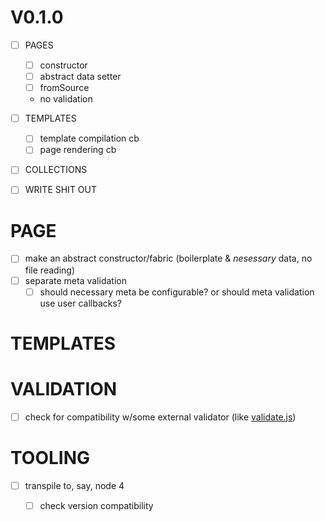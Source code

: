 # V0.1.0
- [ ] PAGES
    - [ ] constructor
    - [ ] abstract data setter
    - [ ] fromSource
    - no validation
- [ ] TEMPLATES
    - [ ] template compilation cb
    - [ ] page rendering cb
- [ ] COLLECTIONS
- [ ] WRITE SHIT OUT
    

# PAGE
- [ ] make an abstract constructor/fabric (boilerplate & _nesessary_ data, no file reading)
- [ ] separate meta validation
    - [ ] should necessary meta be configurable? or should meta validation use user callbacks?

# TEMPLATES

# VALIDATION
- [ ] check for compatibility w/some external validator (like [validate.js](http://validatejs.org/))


# TOOLING
- [ ] transpile to, say, node 4
    - [ ] check version compatibility
    
